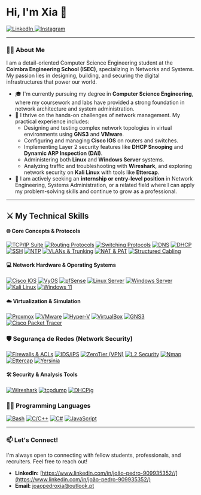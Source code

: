 # Hi, I'm Xia 👋

<a href="https://www.linkedin.com/in/joaopedroxia/" target="_blank">
  <img src="https://img.shields.io/badge/LinkedIn-0077B5?style=for-the-badge&logo=linkedin&logoColor=white" alt="LinkedIn">
</a>
<a href="https://www.instagram.com/joaopxia/" target="_blank">
  <img src="https://img.shields.io/badge/Instagram-E4405F?style=for-the-badge&logo=instagram&logoColor=white" alt="Instagram">
</a>

---

### 👨‍💻 About Me

I am a detail-oriented Computer Science Engineering student at the **Coimbra Engineering School (ISEC)**, specializing in Networks and Systems. My passion lies in designing, building, and securing the digital infrastructures that power our world.

*   🎓 I'm currently pursuing my degree in **Computer Science Engineering**, where my coursework and labs have provided a strong foundation in network architecture and system administration.
*   🔧 I thrive on the hands-on challenges of network management. My practical experience includes:
    *   Designing and testing complex network topologies in virtual environments using **GNS3** and **VMware**.
    *   Configuring and managing **Cisco IOS** on routers and switches.
    *   Implementing Layer 2 security features like **DHCP Snooping** and **Dynamic ARP Inspection (DAI)**.
    *   Administering both **Linux** and **Windows Server** systems.
    *   Analyzing traffic and troubleshooting with **Wireshark**, and exploring network security on **Kali Linux** with tools like **Ettercap**.
*   🚀 I am actively seeking an **internship or entry-level position** in Network Engineering, Systems Administration, or a related field where I can apply my problem-solving skills and continue to grow as a professional.

---
## ⚔️ My Technical Skills

#### 🌐 Core Concepts & Protocols
[![TCP/IP Suite](https://img.shields.io/badge/TCP/IP_Suite-0078D4?style=for-the-badge&logo=docsdotrs&logoColor=white)](https://pt.wikipedia.org/wiki/Arquitetura_TCP/IP)
[![Routing Protocols](https://img.shields.io/badge/Routing_Protocols-8A2BE2?style=for-the-badge&logo=cisco&logoColor=white)](https://www.cisco.com/c/en/us/support/docs/ip/enhanced-interior-gateway-routing-protocol-eigrp/8651-21.html)
[![Switching Protocols](https://img.shields.io/badge/Switching_Protocols-3A404D?style=for-the-badge&logo=cisco&logoColor=white)](https://www.ciscopress.com/articles/article.asp?p=2832407&seqNum=3)
[![DNS](https://img.shields.io/badge/DNS-F8931F?style=for-the-badge&logo=cloudflare&logoColor=white)](https://www.cloudflare.com/learning/dns/what-is-dns/)
[![DHCP](https://img.shields.io/badge/DHCP-005073?style=for-the-badge&logo=serverfault&logoColor=white)](https://www.infoblox.com/glossary/dhcp-what-is-dhcp/)
[![SSH](https://img.shields.io/badge/SSH-2E3440?style=for-the-badge&logo=gnu-bash&logoColor=white)](https://www.ssh.com/academy/ssh)
[![NTP](https://img.shields.io/badge/NTP-663399?style=for-the-badge&logo=chrony&logoColor=white)](https://www.ntp.org/)
[![VLANs & Trunking](https://img.shields.io/badge/VLANs_&_Trunking-00979D?style=for-the-badge&logo=ieee&logoColor=white)](https://www.juniper.net/documentation/en_US/junos/topics/concept/vlans-ex-series-understanding.html)
[![NAT & PAT](https://img.shields.io/badge/NAT_&_PAT-FF6A00?style=for-the-badge&logo=fortinet&logoColor=white)](https://www.geeksforgeeks.org/network-address-translation-nat/)
[![Structured Cabling](https://img.shields.io/badge/Cablagem_Estruturada-C4C4C4?style=for-the-badge&logo=ieee&logoColor=black)]([https://www.iso.org/standard/66182.html])

#### 💻 Network Hardware & Operating Systems
[![Cisco IOS](https://img.shields.io/badge/Cisco_IOS-005073?style=for-the-badge&logo=cisco&logoColor=white)](https://www.cisco.com/c/en/us/products/ios-nx-os-software/ios-software/index.html)
[![VyOS](https://img.shields.io/badge/VyOS-544F74?style=for-the-badge&logo=vyos&logoColor=white)](https://vyos.io/)
[![pfSense](https://img.shields.io/badge/pfSense-B80000?style=for-the-badge&logo=pfsense&logoColor=white)](https://www.pfsense.org/)
[![Linux Server](https://img.shields.io/badge/Linux_Server-FCC624?style=for-the-badge&logo=linux&logoColor=black)](https://www.linux.org/)
[![Windows Server](https://img.shields.io/badge/Windows_Server-0078D6?style=for-the-badge&logo=windows-server&logoColor=white)](https://www.microsoft.com/en-us/windows-server)
[![Kali Linux](https://img.shields.io/badge/Kali_Linux-557C94?style=for-the-badge&logo=kali-linux&logoColor=white)](https://www.kali.org/)
[![Windows 11](https://img.shields.io/badge/Windows_11-0078D4?style=for-the-badge&logo=windows-11&logoColor=white)](https://www.microsoft.com/windows/windows-11)

#### ☁️ Virtualization & Simulation
[![Proxmox](https://img.shields.io/badge/Proxmox-E67300?style=for-the-badge&logo=proxmox&logoColor=white)](https://www.proxmox.com/en/)
[![VMware](https://img.shields.io/badge/VMware-607078?style=for-the-badge&logo=vmware&logoColor=white)](https://www.vmware.com/)
[![Hyper-V](https://img.shields.io/badge/Hyper--V-0078D6?style=for-the-badge&logo=microsoft&logoColor=white)](https://learn.microsoft.com/en-us/virtualization/hyper-v-on-windows/about/)
[![VirtualBox](https://img.shields.io/badge/VirtualBox-2171A9?style=for-the-badge&logo=virtualbox&logoColor=white)](https://www.virtualbox.org/)
[![GNS3](https://img.shields.io/badge/GNS3-1F648A?style=for-the-badge&logo=gns3&logoColor=white)](https://www.gns3.com/)
[![Cisco Packet Tracer](https://img.shields.io/badge/Packet_Tracer-005073?style=for-the-badge&logo=cisco&logoColor=white)](https://www.netacad.com/courses/packet-tracer)

### 🛡️ Segurança de Redes (Network Security)
[![Firewalls & ACLs](https://img.shields.io/badge/Firewalls_&_ACLs-D22B2B?style=for-the-badge&logo=paloaltosoftware&logoColor=white)](https://www.cisco.com/c/en/us/td/docs/ios-xml/ios/sec_data_acl/configuration/15-mt/sec-data-acl-15-mt-book.html)
[![IDS/IPS](https://img.shields.io/badge/IDS/IPS-4A90E2?style=for-the-badge&logo=snort&logoColor=white)](https://www.snort.org/)
[![ZeroTier (VPN)](https://img.shields.io/badge/ZeroTier_VPN-FF9900?style=for-the-badge&logo=zerotier&logoColor=black)](https://www.zerotier.com/)
[![L2 Security](https://img.shields.io/badge/L2_Security-00A98F?style=for-the-badge&logo=arista&logoColor=white)](https://www.practicalnetworking.net/series/layer-2-security/layer-2-security-attacks/)
[![Nmap](https://img.shields.io/badge/Nmap-085394?style=for-the-badge&logo=nmap&logoColor=white)](https://nmap.org/)
[![Ettercap](https://img.shields.io/badge/Ettercap-E0E0E0?style=for-the-badge&logo=kalilinux&logoColor=black)](https://www.ettercap-project.org/)
[![Yersinia](https://img.shields.io/badge/Yersinia-000000?style=for-the-badge&logo=kalilinux&logoColor=white)](https://tools.kali.org/information-gathering/yersinia)

#### 🛠️ Security & Analysis Tools
[![Wireshark](https://img.shields.io/badge/Wireshark-1679A7?style=for-the-badge&logo=wireshark&logoColor=white)](https://www.wireshark.org/)
[![tcpdump](https://img.shields.io/badge/tcpdump-D1E0E0?style=for-the-badge&logo=linux&logoColor=black)](https://www.tcpdump.org/)
[![DHCPig](https://img.shields.io/badge/DHCPig-E84D1F?style=for-the-badge&logo=python&logoColor=white)](https://github.com/kamorin/DHCPig)

### 👨‍💻 Programming Languages
[![Bash](https://img.shields.io/badge/Bash-4EAA25?style=for-the-badge&logo=gnu-bash&logoColor=white)](https://www.gnu.org/software/bash/)
[![C/C++](https://img.shields.io/badge/C_&_C++-00599C?style=for-the-badge&logo=cplusplus&logoColor=white)](https://isocpp.org/)
[![C#](https://img.shields.io/badge/C%23-239120?style=for-the-badge&logo=c-sharp&logoColor=white)](https://docs.microsoft.com/en-us/dotnet/csharp/)
[![JavaScript](https://img.shields.io/badge/JavaScript-F7DF1E?style=for-the-badge&logo=javascript&logoColor=black)](https://developer.mozilla.org/en-US/docs/Web/JavaScript)

---

### 📫 Let's Connect!

I'm always open to connecting with fellow students, professionals, and recruiters. Feel free to reach out!

*   **LinkedIn:** [https://www.linkedin.com/in/joão-pedro-909935352//](https://www.linkedin.com/in/joão-pedro-909935352/)
*   **Email:** [joaopedroxia@outlook.pt](mailto:joaopedroxia@outlook.pt)
